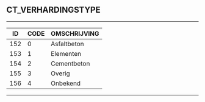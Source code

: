 ## CT_VERHARDINGSTYPE

***

|ID                              	|CODE          	|OMSCHRIJVING|
|------                          	|----          	|-----    |
|152|0|Asfaltbeton|
|153|1|Elementen|
|154|2|Cementbeton|
|155|3|Overig|
|156|4|Onbekend|


***
